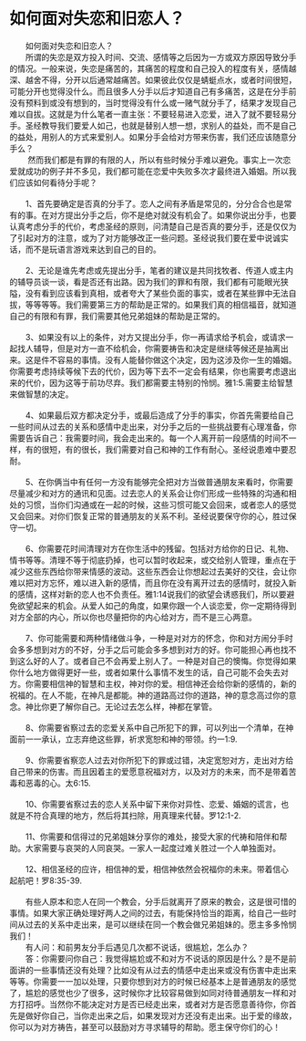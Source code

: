 # 如何面对失恋和旧恋人？



<p>　　如何面对失恋和旧恋人？<br />
　　所谓的失恋是双方投入时间、交流、感情等之后因为一方或双方原因导致分手的情况。一般来说，失恋是痛苦的，其痛苦的程度和自己投入的程度有关，感情越深、越舍不得，分开以后通常越痛苦。如果彼此仅仅是蜻蜓点水，或者时间很短，可能分开也觉得没什么。而且很多人分手以后才知道自己有多痛苦，这是在分手前没有预料到或没有想到的，当时觉得没有什么或一赌气就分手了，结果才发现自己难以自拔。这就是为什么笔者一直主张：不要轻易进入恋爱，进入了就不要轻易分手。圣经教导我们要爱人如己，也就是替别人想一想，求别人的益处，而不是自己的益处，用别人的方式来爱别人。如果分手会给对方带来伤害，我们还应该随意分手么？<br />
　　 然而我们都是有罪的有限的人，所以有些时候分手难以避免。事实上一次恋爱就成功的例子并不多见，我们都可能在恋爱中失败多次才最终进入婚姻。所以我们应该如何看待分手呢？<br />
&nbsp;<br />
　　1、首先要确定是否真的分手了。恋人之间有矛盾是常见的，分分合合也是常有的事。在对方提出分手之后，你不是绝对就没有机会了。如果你说出分手，也要认真考虑分手的代价，考虑圣经的原则，问清楚自己是否真的要分手，还是仅仅为了引起对方的注意，或为了对方能够改正一些问题。圣经说我们要在爱中说诚实话，而不是玩语言游戏来达到自己的目的。<br />
&nbsp;<br />
　　2、无论是谁先考虑或先提出分手，笔者的建议是共同找牧者、传道人或主内的辅导员谈一谈，看是否还有出路。因为我们的罪和有限，我们都有可能眼光狭隘，没有看到应该看到真相，或者夸大了某些负面的事实，或者在某些罪中无法自拔，等等等等。我们需要第三方的帮助是正常的。如果我们真的相信福音，就知道自己的有限和有罪，我们需要其他兄弟姐妹的帮助是正常的。&nbsp;<br />
&nbsp;<br />
　　3、如果没有以上的条件，对方又提出分手，你一再请求给予机会，或请求一起找人辅导，但是对方一直不给机会，你需要祷告和决定是继续等候还是抽离出来。这是件不容易的事情。没有人能替你做这个决定，因为这涉及你一生的婚姻。你需要考虑持续等候下去的代价，因为等下去不一定会有结果，你也需要考虑退出来的代价，因为这等于前功尽弃。我们都需要主特别的怜悯。雅1:5.需要主给智慧来做智慧的决定。<br />
&nbsp;<br />
　　4、如果最后双方都决定分手，或最后造成了分手的事实，你首先需要给自己一些时间从过去的关系和感情中走出来，对分手之后的一些挑战要有心理准备，你需要告诉自己：我需要时间，我会走出来的。每一个人离开前一段感情的时间不一样，有的很短，有的很长，我们需要对自己和神的工作有耐心。圣经说患难中要忍耐。<br />
&nbsp;<br />
　　5、在你俩当中有任何一方没有能够完全把对方当做普通朋友来看时，你需要尽量减少和对方的通讯和见面。过去恋人的关系会让你们形成一些特殊的沟通和相处的习惯，当你们沟通或在一起的时候，这些习惯可能又会回来，或者恋人的感觉又会回来。对你们恢复正常的普通朋友的关系不利。圣经说要保守你的心，胜过保守一切。<br />
&nbsp;<br />
　　6、你需要花时间清理对方在你生活中的残留。包括对方给你的日记、礼物、情书等等。清理不等于彻底扔掉，也可以暂时收起来，或交给别人管理，重点在于减少这些东西给你带来情感的波动。这些东西会让你想起过去美好的交往，会让你难以把对方忘怀，难以进入新的感情，而且你在没有离开过去的感情时，就投入新的感情，这样对新的恋人也不负责任。雅1:14说我们的欲望会诱惑我们，所以要避免欲望起来的机会。从爱人如己的角度，如果你跟一个人谈恋爱，你一定期待得到对方全部的内心，所以你也尽量把你的内心给对方，而不是三心两意。<br />
&nbsp;<br />
　　7、你可能需要和两种情绪做斗争，一种是对对方的怀念，你和对方闹分手时会多多想到对方的不好，分手之后可能会多多想到对方的好。你可能担心再也找不到这么好的人了。或者自己不会再爱上别人了。一种是对自己的懊悔。你觉得如果你什么地方做得更好一些，或者如果什么事情不发生的话，自己可能不会失去对方。你需要相信神的智慧和主权，神对你的爱。相信神还会给你新的感情的，新的祝福的。在人不能，在神凡是都能。神的道路高过你的道路，神的意念高过你的意念。神比你更了解你自己。无论过去怎么样，神都在掌管。<br />
&nbsp;<br />
　　8、你需要省察过去的恋爱关系中自己所犯下的罪，可以列出一个清单，在神面前一一承认，立志弃绝这些罪，祈求宽恕和神的带领。约一1:9.<br />
&nbsp;<br />
　　9、你需要省察恋人过去对你所犯下的罪或过错，决定宽恕对方，走出对方给自己带来的伤害。而且因着主的爱愿意祝福对方，以及对方的未来，而不是带着苦毒和恶毒的心。太6:15.<br />
&nbsp;<br />
　　10、你需要省察过去的恋人关系中留下来你对异性、恋爱、婚姻的谎言，也就是不符合真理的地方，然后将其扫除，用真理来代替。罗12:1-2.<br />
&nbsp;<br />
　　11、你需要和信得过的兄弟姐妹分享你的难处，接受大家的代祷和陪伴和帮助。大家需要与哀哭的人同哀哭。一家人一起度过难关胜过一个人单独面对。<br />
&nbsp;<br />
　　12、相信圣经的应许，相信神的爱，相信神依然会祝福你的未来。带着信心起航吧！罗8:35-39.<br />
&nbsp;<br />
　　有些人原本和恋人在同一个教会，分手后就离开了原来的教会，这是很可惜的事情。如果大家正确处理好两人之间的过去，有能保持恰当的距离，给自己一些时间从过去的关系中走出来，是可以继续在同一个教会做兄弟姐妹的。愿主多多怜悯我们！<br />
　　有人问：和前男友分手后遇见几次都不说话，很尴尬，怎么办？<br />
　　答：你需要问你自己：我觉得尴尬或不和对方不说话的原因是什么？是不是前面讲的一些事情还没有处理？比如没有从过去的情感中走出来或没有伤害中走出来等等。你需要一一加以处理，只要你想到对方的时候已经基本上是普通朋友的感觉了，尴尬的感觉也少了很多，这时候你才比较容易做到如同对待普通朋友一样和对方打招呼。当然你不能决定对方是否已经走出来，或者对方是否愿意善待你，你首先是做好你自己，当你走出来之后，如果发现对方还没有走出来。出于爱的缘故，你可以为对方祷告，甚至可以鼓励对方寻求辅导的帮助。愿主保守你们的心！</p>